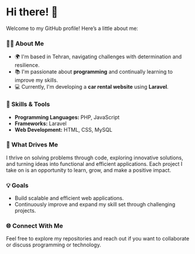 # Hi there! 👋  

Welcome to my GitHub profile! Here’s a little about me:  

### 🧑‍💻 About Me  
- 🌍 I'm based in Tehran, navigating challenges with determination and resilience.  
- 📚 I'm passionate about **programming** and continually learning to improve my skills.  
- 💻 Currently, I'm developing a **car rental website** using **Laravel**.  

### 🚀 Skills & Tools  
- **Programming Languages:** PHP, JavaScript  
- **Frameworks:** Laravel  
- **Web Development:** HTML, CSS, MySQL  

### 🌟 What Drives Me  
I thrive on solving problems through code, exploring innovative solutions, and turning ideas into functional and efficient applications. Each project I take on is an opportunity to learn, grow, and make a positive impact.

### 💡 Goals  
- Build scalable and efficient web applications.  
- Continuously improve and expand my skill set through challenging projects.  

### 🌐 Connect With Me  
Feel free to explore my repositories and reach out if you want to collaborate or discuss programming or technology.

